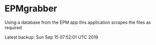 # EPMgrabber
Using a database from the EPM app this application scrapes the files as required


Latest backup: Sun Sep 15 07:52:01 UTC 2019
